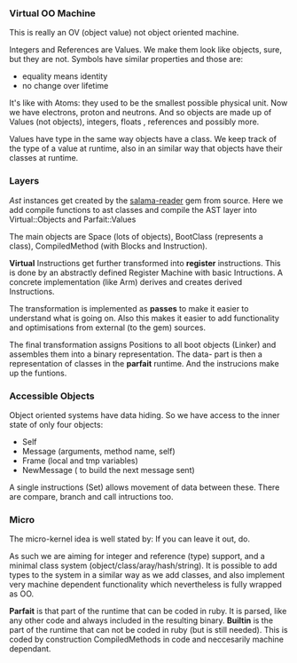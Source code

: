 ### Virtual OO Machine

This is really an OV (object value) not object oriented machine.

Integers and References are Values. We make them look like objects, sure, but they are not.
Symbols have similar properties and those are:

- equality means identity
- no change over lifetime

It's like with Atoms: they used to be the smallest possible physical unit. Now we have electrons,
proton and neutrons. And so objects are made up of Values (not objects), integers, floats ,
references and possibly more.

Values have type in the same way objects have a class. We keep track of the type of a value at runtime,
also in an similar way that objects have their classes at runtime.

### Layers

*Ast* instances get created by the [salama-reader](https://github.com/salama/salama-reader) gem from
source.  Here we add compile functions to ast classes and  compile the AST layer into
Virtual::Objects and Parfait::Values

The main objects are Space (lots of objects), BootClass (represents a class),
CompiledMethod (with Blocks and Instruction).

**Virtual** Instructions get further transformed into **register** instructions.
This is done by an abstractly defined Register Machine with basic Intructions.
A concrete implementation (like Arm) derives and creates derived Instructions.

The transformation is implemented as **passes** to make it easier to understand what is going on.
Also this makes it easier to add functionality and optimisations from external (to the gem) sources.

The final transformation assigns Positions to all boot objects (Linker) and assembles them into a
binary representation. The data- part is then a representation of classes in the **parfait** runtime.
And the instrucions make up the  funtions.

### Accessible Objects

Object oriented systems have data hiding. So we have access to the inner state of only four objects:

- Self
- Message (arguments, method name, self)
- Frame (local and tmp variables)
- NewMessage ( to build the next message sent)

A single instructions (Set) allows movement of data between these.
There are compare, branch and call intructions too.

### Micro

The micro-kernel idea is well stated by: If you can leave it out, do.


As such we are aiming for integer and reference (type) support, and a minimal class system
(object/class/aray/hash/string). It is possible to add types to the system in a similar way as we add classes,
and also implement very machine dependent functionality which nevertheless is fully wrapped as OO.

**Parfait** is that part of the runtime that can be coded in ruby.
It is parsed, like any other code and always included in the resulting binary.
**Builtin** is the part of the runtime that can not be coded in ruby (but is still needed).
This is coded by construction CompiledMethods in code and neccesarily machine dependant.
